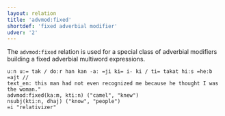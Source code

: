 ```yaml
---
layout: relation
title: 'advmod:fixed'
shortdef: 'fixed adverbial modifier'
udver: '2'
---
```


The `advmod:fixed` relation is used for a special class of adverbial modifiers building a fixed adverbial multiword expressions.

~~~ sdparse
uːn uː= tak / doːr han kan -aː =ji ki= i- ki / ti= takat hiːs =heːb =ajt //
text_en: this man had not even recognized me because he thought I was the woman."
advmod:fixed(kaːm, ktiːn) ("camel", "knew")
nsubj(ktiːn, dhaj) ("know", "people")
=i "relativizer"
~~~
<!-- Interlanguage links updated St lis 3 20:58:36 CET 2021 -->
